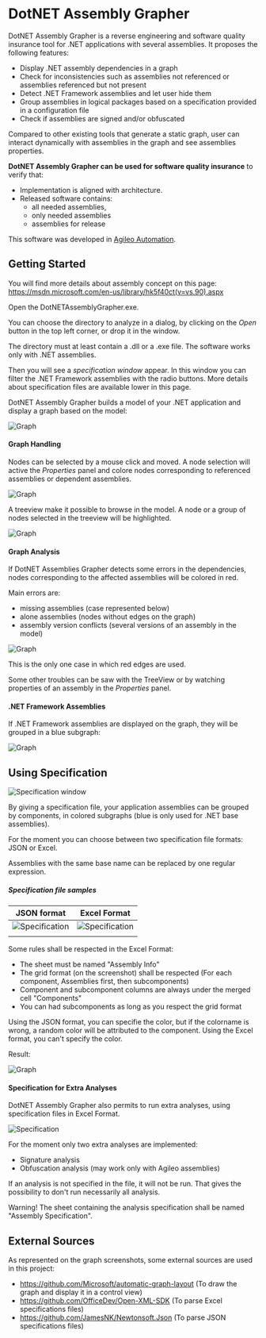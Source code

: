 # DotNET Assembly Grapher
DotNET Assembly Grapher is a reverse engineering and software quality insurance tool for .NET applications with several assemblies. It proposes the following features:
- Display .NET assembly dependencies in a graph
- Check for inconsistencies such as assemblies not referenced or assemblies referenced but not present
- Detect .NET Framework assemblies and let user hide them
- Group assemblies in logical packages based on a specification provided in a configuration file
- Check if assemblies are signed and/or obfuscated

Compared to other existing tools that generate a static graph, user can interact dynamically with assemblies in the graph and see assemblies properties.

**DotNET Assembly Grapher can be used for software quality insurance** to verify that:
- Implementation is aligned with architecture.
- Released software contains:
    * all needed assemblies, 
    * only needed assemblies
    * assemblies for release
 
This software was developed in [Agileo Automation](http://www.agileo-automation.com).
 
## Getting Started
You will find more details about assembly concept on this page: https://msdn.microsoft.com/en-us/library/hk5f40ct(v=vs.90).aspx

Open the DotNETAssemblyGrapher.exe.
 
You can choose the directory to analyze in a dialog, by clicking on the *Open* button in the top left corner, or drop it in the window.
 
The directory must at least contain a .dll or a .exe file. The software works only with .NET assemblies.
 
Then you will see a *specification window* appear. In this window you can filter the .NET Framework assemblies with the radio buttons.
More details about specification files are available lower in this page.
 
DotNET Assembly Grapher builds a model of your .NET application and display a graph based on the model:
 
![Graph](Images/Graph.JPG)
 
#### Graph Handling
 
Nodes can be selected by a mouse click and moved. A node selection will active the *Properties* panel and colore nodes corresponding to referenced assemblies or dependent assemblies.
 
![Graph](Images/GraphManipulation.JPG)
 
A treeview make it possible to browse in the model. A node or a group of nodes selected in the treeview will be highlighted.
 
![Graph](Images/TreeviewSelection.JPG)
 
#### Graph Analysis
If DotNET Assemblies Grapher detects some errors in the dependencies, nodes corresponding to the affected assemblies will be colored in red.
 
Main errors are:
- missing assemblies (case represented below)
- alone assemblies (nodes without edges on the graph)
- assembly version conflicts (several versions of an assembly in the model)
 
![Graph](Images/GraphError.JPG)
 
This is the only one case in which red edges are used.
 
Some other troubles can be saw with the TreeView or by watching properties of an assembly in the *Properties* panel.
 
#### .NET Framework Assemblies
If .NET Framework assemblies are displayed on the graph, they will be grouped in a blue subgraph:
 
![Graph](Images/SystemAssemblies.JPG)
 
## Using Specification
 
![Specification window](Images/SpecificationWindow.JPG)
 
By giving a specification file, your application assemblies can be grouped by components, in colored subgraphs (blue is only used for .NET base assemblies).
 
For the moment you can choose between two specification file formats: JSON or Excel.
 
Assemblies with the same base name can be replaced by one regular expression.
 
##### Specification file samples
|               JSON format                  |              Excel Format                    |
| ------------------------------------------ | -------------------------------------------- |
| ![Specification](Images/demoJSONSpec.JPG)  |  ![Specification](Images/demoExcelSpec.JPG)  |
|                                            |                                              |
 
Some rules shall be respected in the Excel Format:
- The sheet must be named "Assembly Info"
- The grid format (on the screenshot) shall be respected (For each component, Assemblies first, then subcomponents)
- Component and subcomponent columns are always under the merged cell "Components"
- You can had subcomponents as long as you respect the grid format
 
Using the JSON format, you can specifie the color, but if the colorname is wrong, a random color will be attributed to the component.
Using the Excel format, you can't specify the color.
 
Result:
 
![Graph](Images/Components.JPG)
 
#### Specification for Extra Analyses
DotNET Assembly Grapher also permits to run extra analyses, using specification files in Excel Format.
 
![Specification](Images/demoAnalysisSpec.JPG)
 
For the moment only two extra analyses are implemented:
- Signature analysis
- Obfuscation analysis (may work only with Agileo assemblies)
 
If an analysis is not specified in the file, it will not be run. That gives the possibility to don't run necessarily all analysis.
 
Warning! The sheet containing the analysis specification shall be named "Assembly Specification".
 
## External Sources
 
As represented on the graph screenshots, some external sources are used in this project:
- https://github.com/Microsoft/automatic-graph-layout (To draw the graph and display it in a control view)
- https://github.com/OfficeDev/Open-XML-SDK (To parse Excel specifications files)
- https://github.com/JamesNK/Newtonsoft.Json (To parse JSON specifications files)

